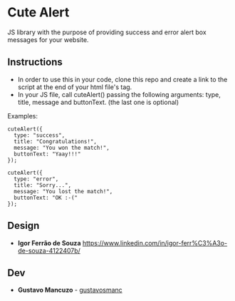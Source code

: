# Cute Alert

JS library with the purpose of providing success and error alert box messages for your website.

## Instructions

* In order to use this in your code, clone this repo and create a link to the script at the end of your html file's <body> tag.
* In your JS file, call cuteAlert() passing the following arguments: type, title, message and buttonText. (the last one is optional)

Examples:

```
cuteAlert({
  type: "success",
  title: "Congratulations!",
  message: "You won the match!",
  buttonText: "Yaay!!!"
});
```

```
cuteAlert({
  type: "error",
  title: "Sorry...",
  message: "You lost the match!",
  buttonText: "OK :-("
});
```

## Design

* **Igor Ferrão de Souza** https://www.linkedin.com/in/igor-ferr%C3%A3o-de-souza-4122407b/

## Dev

* **Gustavo Mancuzo** - [gustavosmanc](https://github.com/gustavosmanc)
